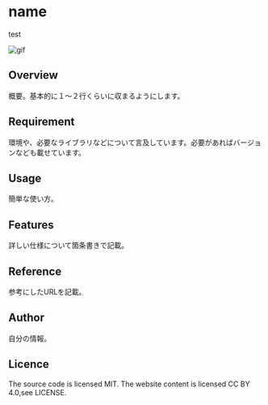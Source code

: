 # name
test

![gif](https://github.com/kamehouse102/xxxx/image/xxxx.gif)

## Overview
概要。基本的に１～２行くらいに収まるようにします。

## Requirement
環境や、必要なライブラリなどについて言及しています。必要があればバージョンなども載せています。

## Usage
簡単な使い方。

## Features
詳しい仕様について箇条書きで記載。

## Reference
参考にしたURLを記載。

## Author
自分の情報。

## Licence
The source code is licensed MIT. The website content is licensed CC BY 4.0,see LICENSE.

